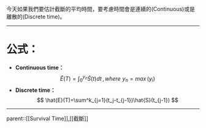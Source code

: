 今天如果我們要估計截斷的平均時間，要考慮時間會是連續的(Continuous)或是離散的(Discrete time)。
- - -
# 公式：
- **Continuous time：**
$$
\hat{E}(T)=\int^{y_n}_0\hat{S}(t)dt\,,\,where\,\,y_n=max\,(y_i)
$$
- **Discrete time：**
$$
\hat{E}(T)=\sum^k_{j=1}(t_j-t_{j-1})\hat{S}(t_{j-1})
$$
- - -
parent::[[Survival Time]],[[截斷]]